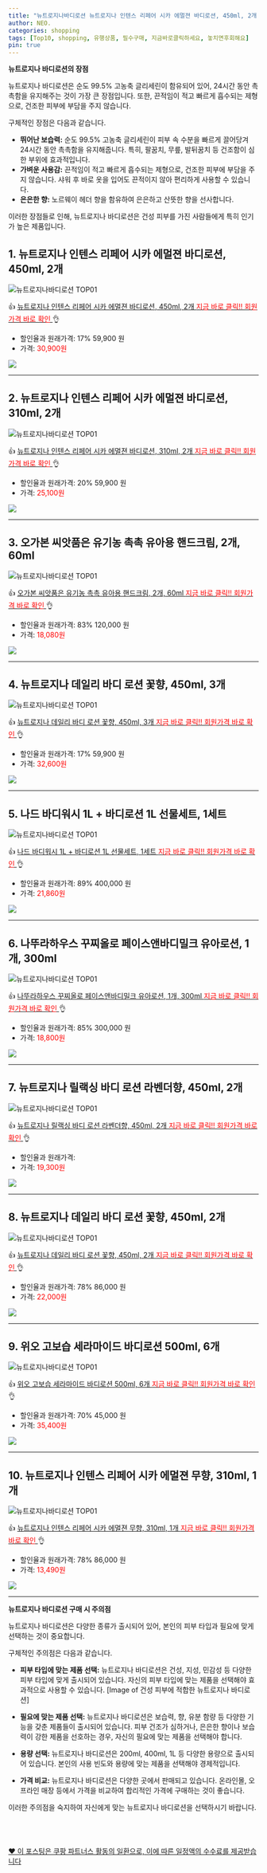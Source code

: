 ```yaml
---
title: "뉴트로지나바디로션 뉴트로지나 인텐스 리페어 시카 에멀젼 바디로션, 450ml, 2개 필수 필요 추천 제품 비교 최저 가격 비교 장점 구매 후기 구매평"
author: NEO.
categories: shopping
tags: [Top10, shopping, 유행상품, 필수구매, 지금바로클릭하세요, 놓치면후회해요]
pin: true
---
```

**뉴트로지나 바디로션의 장점**

뉴트로지나 바디로션은 순도 99.5% 고농축 글리세린이 함유되어 있어, 24시간 동안 촉촉함을 유지해주는 것이 가장 큰 장점입니다. 또한, 끈적임이 적고 빠르게 흡수되는 제형으로, 건조한 피부에 부담을 주지 않습니다.

구체적인 장점은 다음과 같습니다.

* **뛰어난 보습력:** 순도 99.5% 고농축 글리세린이 피부 속 수분을 빠르게 끌어당겨 24시간 동안 촉촉함을 유지해줍니다. 특히, 팔꿈치, 무릎, 발뒤꿈치 등 건조함이 심한 부위에 효과적입니다.
* **가벼운 사용감:** 끈적임이 적고 빠르게 흡수되는 제형으로, 건조한 피부에 부담을 주지 않습니다. 샤워 후 바로 옷을 입어도 끈적이지 않아 편리하게 사용할 수 있습니다.
* **은은한 향:** 노르웨이 헤더 향을 함유하여 은은하고 산뜻한 향을 선사합니다.

이러한 장점들로 인해, 뉴트로지나 바디로션은 건성 피부를 가진 사람들에게 특히 인기가 높은 제품입니다.

   

## 1. 뉴트로지나 인텐스 리페어 시카 에멀젼 바디로션, 450ml, 2개

![뉴트로지나바디로션 TOP01](https://thumbnail6.coupangcdn.com/thumbnails/remote/490x490ex/image/vendor_inventory/23d1/0eca566625e3426c38a07a696ae44c474837b287336577b1fc977c2daa7d.jpg)


👍 [뉴트로지나 인텐스 리페어 시카 에멀젼 바디로션, 450ml, 2개 <font color=red> 지금 바로 클릭!! 회원가격 바로 확인 </font> ](https://link.coupang.com/re/AFFSDP?lptag=AF3617701&subid=GithubCoopas&pageKey=7614117157&traceid=V0-153&itemId=18626822090&vendorItemId=86129344083) 👌 


- 할인율과 원래가격: 17%  59,900   원
- 가격: <span style='color:red'>30,900원</span>

[![](/discount_price.png)](https://link.coupang.com/re/AFFSDP?lptag=AF3617701&subid=GithubCoopas&pageKey=7614117157&traceid=V0-153&itemId=18626822090&vendorItemId=86129344083)

---


   

## 2. 뉴트로지나 인텐스 리페어 시카 에멀젼 바디로션, 310ml, 2개

![뉴트로지나바디로션 TOP01](https://thumbnail6.coupangcdn.com/thumbnails/remote/490x490ex/image/vendor_inventory/f103/02803a8ddce55173f125203141da93fc9212256581ff484778e1b272eab5.jpg)


👍 [뉴트로지나 인텐스 리페어 시카 에멀젼 바디로션, 310ml, 2개 <font color=red> 지금 바로 클릭!! 회원가격 바로 확인 </font> ](https://link.coupang.com/re/AFFSDP?lptag=AF3617701&subid=GithubCoopas&pageKey=7614117157&traceid=V0-153&itemId=17045237805&vendorItemId=86260075569) 👌 


- 할인율과 원래가격: 20%  59,900   원
- 가격: <span style='color:red'>25,100원</span>

[![](/discount_price.png)](https://link.coupang.com/re/AFFSDP?lptag=AF3617701&subid=GithubCoopas&pageKey=7614117157&traceid=V0-153&itemId=17045237805&vendorItemId=86260075569)

---


   

## 3. 오가본 씨앗품은 유기농 촉촉 유아용 핸드크림, 2개, 60ml

![뉴트로지나바디로션 TOP01](https://thumbnail6.coupangcdn.com/thumbnails/remote/490x490ex/image/vendor_inventory/629c/ac6a7b01a8d2866bcd0d48afb38e116c6586594d30e06afac865ddd63f25.jpg)


👍 [오가본 씨앗품은 유기농 촉촉 유아용 핸드크림, 2개, 60ml <font color=red> 지금 바로 클릭!! 회원가격 바로 확인 </font> ](https://link.coupang.com/re/AFFSDP?lptag=AF3617701&subid=GithubCoopas&pageKey=6228987779&traceid=V0-153&itemId=13122232437&vendorItemId=81686423138) 👌 


- 할인율과 원래가격: 83%  120,000   원
- 가격: <span style='color:red'>18,080원</span>

[![](/discount_price.png)](https://link.coupang.com/re/AFFSDP?lptag=AF3617701&subid=GithubCoopas&pageKey=6228987779&traceid=V0-153&itemId=13122232437&vendorItemId=81686423138)

---


   

## 4. 뉴트로지나 데일리 바디 로션 꽃향, 450ml, 3개

![뉴트로지나바디로션 TOP01](https://thumbnail7.coupangcdn.com/thumbnails/remote/490x490ex/image/vendor_inventory/d7a8/dc52f3fdead23142c75b80197192f6769750b20ab676ee7ed65e253dd9da.png)


👍 [뉴트로지나 데일리 바디 로션 꽃향, 450ml, 3개 <font color=red> 지금 바로 클릭!! 회원가격 바로 확인 </font> ](https://link.coupang.com/re/AFFSDP?lptag=AF3617701&subid=GithubCoopas&pageKey=1984811871&traceid=V0-153&itemId=17910174755&vendorItemId=79216217606) 👌 


- 할인율과 원래가격: 17%  59,900   원
- 가격: <span style='color:red'>32,600원</span>

[![](/discount_price.png)](https://link.coupang.com/re/AFFSDP?lptag=AF3617701&subid=GithubCoopas&pageKey=1984811871&traceid=V0-153&itemId=17910174755&vendorItemId=79216217606)

---


   

## 5. 나드 바디워시 1L + 바디로션 1L 선물세트, 1세트

![뉴트로지나바디로션 TOP01](https://thumbnail8.coupangcdn.com/thumbnails/remote/490x490ex/image/retail/images/2020/07/14/17/6/7f60e45e-b700-4fe3-a48e-7f06511f96a0.jpg)


👍 [나드 바디워시 1L + 바디로션 1L 선물세트, 1세트 <font color=red> 지금 바로 클릭!! 회원가격 바로 확인 </font> ](https://link.coupang.com/re/AFFSDP?lptag=AF3617701&subid=GithubCoopas&pageKey=6540558620&traceid=V0-153&itemId=14560281018&vendorItemId=71232397648) 👌 


- 할인율과 원래가격: 89%  400,000   원
- 가격: <span style='color:red'>21,860원</span>

[![](/discount_price.png)](https://link.coupang.com/re/AFFSDP?lptag=AF3617701&subid=GithubCoopas&pageKey=6540558620&traceid=V0-153&itemId=14560281018&vendorItemId=71232397648)

---


   

## 6. 나뚜라하우스 꾸찌올로 페이스앤바디밀크 유아로션, 1개, 300ml

![뉴트로지나바디로션 TOP01](https://thumbnail9.coupangcdn.com/thumbnails/remote/490x490ex/image/vendor_inventory/3cb4/be23d7eb722e86668a9bb7adc1be16ba0dc6a7d8880e19afd040cd6cd3bc.jpg)


👍 [나뚜라하우스 꾸찌올로 페이스앤바디밀크 유아로션, 1개, 300ml <font color=red> 지금 바로 클릭!! 회원가격 바로 확인 </font> ](https://link.coupang.com/re/AFFSDP?lptag=AF3617701&subid=GithubCoopas&pageKey=7088115150&traceid=V0-153&itemId=18220256749&vendorItemId=81974648433) 👌 


- 할인율과 원래가격: 85%  300,000   원
- 가격: <span style='color:red'>18,800원</span>

[![](/discount_price.png)](https://link.coupang.com/re/AFFSDP?lptag=AF3617701&subid=GithubCoopas&pageKey=7088115150&traceid=V0-153&itemId=18220256749&vendorItemId=81974648433)

---


   

## 7. 뉴트로지나 릴랙싱 바디 로션 라벤더향, 450ml, 2개

![뉴트로지나바디로션 TOP01](https://thumbnail6.coupangcdn.com/thumbnails/remote/490x490ex/image/vendor_inventory/2dc3/8e33edbfe3952a2b4a7578bdd300524838d699c065e058fc726d7b6938f1.jpg)


👍 [뉴트로지나 릴랙싱 바디 로션 라벤더향, 450ml, 2개 <font color=red> 지금 바로 클릭!! 회원가격 바로 확인 </font> ](https://link.coupang.com/re/AFFSDP?lptag=AF3617701&subid=GithubCoopas&pageKey=6366646794&traceid=V0-153&itemId=7070150470&vendorItemId=84686928234) 👌 


- 할인율과 원래가격: 
- 가격: <span style='color:red'>19,300원</span>

[![](/discount_price.png)](https://link.coupang.com/re/AFFSDP?lptag=AF3617701&subid=GithubCoopas&pageKey=6366646794&traceid=V0-153&itemId=7070150470&vendorItemId=84686928234)

---


   

## 8. 뉴트로지나 데일리 바디 로션 꽃향, 450ml, 2개

![뉴트로지나바디로션 TOP01](https://thumbnail8.coupangcdn.com/thumbnails/remote/490x490ex/image/vendor_inventory/2b1b/4d5d5cd7dd79a5912a23278d495d1dce4f4c0311f762cb96b5bc57bebc8e.jpg)


👍 [뉴트로지나 데일리 바디 로션 꽃향, 450ml, 2개 <font color=red> 지금 바로 클릭!! 회원가격 바로 확인 </font> ](https://link.coupang.com/re/AFFSDP?lptag=AF3617701&subid=GithubCoopas&pageKey=1984811871&traceid=V0-153&itemId=14309982935&vendorItemId=82137719523) 👌 


- 할인율과 원래가격: 78%  86,000   원
- 가격: <span style='color:red'>22,000원</span>

[![](/discount_price.png)](https://link.coupang.com/re/AFFSDP?lptag=AF3617701&subid=GithubCoopas&pageKey=1984811871&traceid=V0-153&itemId=14309982935&vendorItemId=82137719523)

---


   

## 9. 위오 고보습 세라마이드 바디로션 500ml, 6개

![뉴트로지나바디로션 TOP01](https://thumbnail10.coupangcdn.com/thumbnails/remote/490x490ex/image/vendor_inventory/2e9e/378b89093726bf438c914fa223330e91383144737db1cd34ae0a58864fba.jpg)


👍 [위오 고보습 세라마이드 바디로션 500ml, 6개 <font color=red> 지금 바로 클릭!! 회원가격 바로 확인 </font> ](https://link.coupang.com/re/AFFSDP?lptag=AF3617701&subid=GithubCoopas&pageKey=7733537017&traceid=V0-153&itemId=20787610792&vendorItemId=87857150155) 👌 


- 할인율과 원래가격: 70%  45,000   원
- 가격: <span style='color:red'>35,400원</span>

[![](/discount_price.png)](https://link.coupang.com/re/AFFSDP?lptag=AF3617701&subid=GithubCoopas&pageKey=7733537017&traceid=V0-153&itemId=20787610792&vendorItemId=87857150155)

---


   

## 10. 뉴트로지나 인텐스 리페어 시카 에멀젼 무향, 310ml, 1개

![뉴트로지나바디로션 TOP01](https://thumbnail6.coupangcdn.com/thumbnails/remote/490x490ex/image/vendor_inventory/f244/3bbac58bef677ba548d51c4db3904352b6f65c309bceb58640b0abeb5b5a.jpg)


👍 [뉴트로지나 인텐스 리페어 시카 에멀젼 무향, 310ml, 1개 <font color=red> 지금 바로 클릭!! 회원가격 바로 확인 </font> ](https://link.coupang.com/re/AFFSDP?lptag=AF3617701&subid=GithubCoopas&pageKey=7614117157&traceid=V0-153&itemId=17427633808&vendorItemId=84662678237) 👌 


- 할인율과 원래가격: 78%  86,000   원
- 가격: <span style='color:red'>13,490원</span>

[![](/discount_price.png)](https://link.coupang.com/re/AFFSDP?lptag=AF3617701&subid=GithubCoopas&pageKey=7614117157&traceid=V0-153&itemId=17427633808&vendorItemId=84662678237)

---
**뉴트로지나 바디로션 구매 시 주의점**

뉴트로지나 바디로션은 다양한 종류가 출시되어 있어, 본인의 피부 타입과 필요에 맞게 선택하는 것이 중요합니다.

구체적인 주의점은 다음과 같습니다.

* **피부 타입에 맞는 제품 선택:** 뉴트로지나 바디로션은 건성, 지성, 민감성 등 다양한 피부 타입에 맞게 출시되어 있습니다. 자신의 피부 타입에 맞는 제품을 선택해야 효과적으로 사용할 수 있습니다.
[Image of 건성 피부에 적합한 뉴트로지나 바디로션]



* **필요에 맞는 제품 선택:** 뉴트로지나 바디로션은 보습력, 향, 유분 함량 등 다양한 기능을 갖춘 제품들이 출시되어 있습니다. 피부 건조가 심하거나, 은은한 향이나 보습력이 강한 제품을 선호하는 경우, 자신의 필요에 맞는 제품을 선택해야 합니다.

* **용량 선택:** 뉴트로지나 바디로션은 200ml, 400ml, 1L 등 다양한 용량으로 출시되어 있습니다. 본인의 사용 빈도와 용량에 맞는 제품을 선택해야 경제적입니다.

* **가격 비교:** 뉴트로지나 바디로션은 다양한 곳에서 판매되고 있습니다. 온라인몰, 오프라인 매장 등에서 가격을 비교하여 합리적인 가격에 구매하는 것이 좋습니다.

이러한 주의점을 숙지하여 자신에게 맞는 뉴트로지나 바디로션을 선택하시기 바랍니다.<br><br><br><br><br> [ ❤  이 포스팅은 쿠팡 파트너스 활동의 일환으로, 이에 따른 일정액의 수수료를 제공받습니다](https://link.coupang.com/a/bcEFyh)